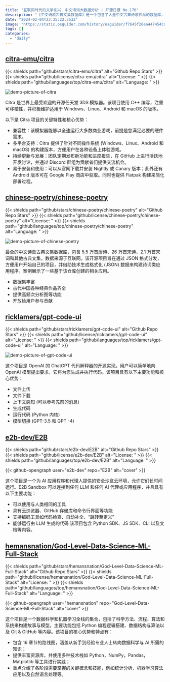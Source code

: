 ```yaml
---
title: "互联网时代的文学复兴：中文诗词大数据分析 | 开源日报 No.170"
description: "《中文诗歌古典文集数据库》是一个包含了大量中文古典诗歌作品的数据库，包括了 5.5 万首唐诗、26 万首宋诗、2.1 万首宋词以及其他古典文集。这个开源项目以 JSON 格式分发，方便用户在自己的项目中使用，并且可以通过技术生成格式化的 JSON 数据来构建诗词类的应用程序。这个数据库丰富多样，包含了古代中国各种经典作品，还提供了高频次分析图等功能。"
date: "2024-02-04T23:35:22.353Z"
image: "https://static.osguider.com/history/osguider/f7645f26ea447454ca5a522be5b986c7.png"
tags: []
categories:
  - "daily"
---
```


## [citra-emu/citra](https://github.com/citra-emu/citra)

{{< shields path="github/stars/citra-emu/citra" alt="Github Repo Stars" >}} {{< shields path="github/license/citra-emu/citra" alt="License: " >}} {{< shields path="github/languages/top/citra-emu/citra" alt="Language: " >}}

![demo-picture-of-citra](https://static.osguider.com/history/2023/f7ecc998ed72ff592d9ef49480d1a62a.png)

Citra 是世界上最受欢迎的开源任天堂 3DS 模拟器。该项目使用 C++ 编写，注重可移植性，并积极维护适用于 Windows、Linux、Android 和 macOS 的版本。

以下是 Citra 项目的关键特性和核心优势：

- 兼容性：该模拟器能够以全速运行大多数商业游戏，前提是您满足必要的硬件需求。
- 多平台支持：Citra 提供了针对不同操作系统 (Windows、Linux、Android 和 macOS) 的构建版本，方便用户在各种设备上体验游戏。
- 持续更新与发展：团队定期发布新功能和进度报告，在 GitHub 上进行活跃地开发讨论，并通过 Discord 群组为贡献者们提供交流机会。
- 易于安装和使用：可以从官网下载并安装 Nightly 或 Canary 版本；此外还有 Android 版本可在 Google Play 商店中获取。同时也提供 Flatpak 构建来简化部署过程。
  
## [chinese-poetry/chinese-poetry](https://github.com/chinese-poetry/chinese-poetry)

{{< shields path="github/stars/chinese-poetry/chinese-poetry" alt="Github Repo Stars" >}} {{< shields path="github/license/chinese-poetry/chinese-poetry" alt="License: " >}} {{< shields path="github/languages/top/chinese-poetry/chinese-poetry" alt="Language: " >}}

![demo-picture-of-chinese-poetry](https://static.osguider.com/history/2023/04b1db9c248b929d4607240cc12048bc.png)

最全的中文诗歌古典文集数据库，包含 5.5 万首唐诗、26 万首宋诗、2.1 万首宋词和其他古典文集。数据来源于互联网。该开源项目旨在通过 JSON 格式分发，方便用户开始自己的项目，并借助技术生成格式化 (JSON) 数据来构建诗词类应用程序。案例展示了一些基于该仓库创建的相关应用。

- 数据集丰富
- 古代中国各种经典作品齐全
- 提供高频次分析图等功能
- 开放给用户参与贡献
  
## [ricklamers/gpt-code-ui](https://github.com/ricklamers/gpt-code-ui)

{{< shields path="github/stars/ricklamers/gpt-code-ui" alt="Github Repo Stars" >}} {{< shields path="github/license/ricklamers/gpt-code-ui" alt="License: " >}} {{< shields path="github/languages/top/ricklamers/gpt-code-ui" alt="Language: " >}}

![demo-picture-of-gpt-code-ui](https://static.osguider.com/history/2023/ecf79231b811aca0e8b07c89b23a1c4d.png)

这个项目是 OpenAI 的 ChatGPT 代码解释器的开源实现。用户可以简单地向 OpenAI 模型提出要求，它将为您生成并执行代码。该项目具有以下主要功能和核心优势：

- 文件上传
- 文件下载
- 上下文感知 (可以参考先前的消息)
- 生成代码
- 运行代码 (Python 内核)
- 模型切换 (GPT-3.5 和 GPT -4)
  
## [e2b-dev/E2B](https://github.com/e2b-dev/E2B)

{{< shields path="github/stars/e2b-dev/E2B" alt="Github Repo Stars" >}} {{< shields path="github/license/e2b-dev/E2B" alt="License: " >}} {{< shields path="github/languages/top/e2b-dev/E2B" alt="Language: " >}}

{{< github-opengraph user="e2b-dev" repo="E2B" alt="cover" >}}

这个项目是一个为 AI 应用程序和代理人提供的安全沙盒云环境，允许它们长时间运行。E2B Sandbox 可以连接到任何 LLM 和任何 AI 代理或应用程序，并且具有以下主要功能：

- 可以使用与人类相同的工具
- 具有云浏览器、GitHub 存储库和命令行界面等功能
- 支持编码工具如代码检查、自动补全、“跳转至定义”
- 能够运行由 LLM 生成的代码
该项目包含 Python SDK、JS SDK、CLI 以及文档等内容。
  
## [hemansnation/God-Level-Data-Science-ML-Full-Stack](https://github.com/hemansnation/God-Level-Data-Science-ML-Full-Stack)

{{< shields path="github/stars/hemansnation/God-Level-Data-Science-ML-Full-Stack" alt="Github Repo Stars" >}} {{< shields path="github/license/hemansnation/God-Level-Data-Science-ML-Full-Stack" alt="License: " >}} {{< shields path="github/languages/top/hemansnation/God-Level-Data-Science-ML-Full-Stack" alt="Language: " >}}

{{< github-opengraph user="hemansnation" repo="God-Level-Data-Science-ML-Full-Stack" alt="cover" >}}

这个项目是一个数据科学和机器学习全栈的集合，包括了科学方法、流程、算法和系统来构建故事与模型。主要功能包括 Python 编程逻辑搭建、数据结构与算法以及 Git & GitHub 等内容。该项目的核心优势和特点有：

- 包含 16 章节的路线图，涵盖从新手到经验专业人士转向数据科学与 AI 所需的知识；
- 提供丰富资源库，并使用多种技术栈如 Python，NumPy，Pandas，Matplotlib 等工具进行实践；
- 重点介绍了各阶段需要掌握的关键概念和技能，例如统计分析、机器学习算法应用以及自然语言处理等。
  
